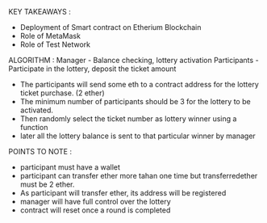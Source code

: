 
KEY TAKEAWAYS : 
- Deployment of Smart contract on Etherium Blockchain
- Role of MetaMask
- Role of Test Network


ALGORITHM : 
Manager - Balance checking, lottery activation
Participants - Participate in the lottery, deposit the ticket amount

- The participants will send some eth to a contract address for the lottery ticket purchase. (2 ether)
- The minimum number of participants should be 3 for the lottery to be activated.
- Then randomly select the ticket number as lottery winner using a function
- later all the lottery balance is sent to that particular winner by manager


POINTS TO NOTE : 
- participant must have a wallet
- participant can transfer ether more tahan one time but transferredether must be 2 ether.
- As participant will transfer ether, its address will be registered
- manager will have full control over the lottery
- contract will reset once a round is completed


